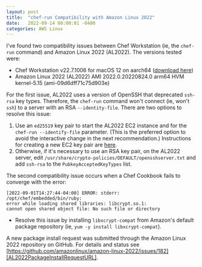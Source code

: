 ```yaml
---
layout: post
title:  "chef-run Compatibility with Amazon Linux 2022"
date:   2022-09-14 00:00:01 -0400
categories: AWS Linux
---
```

I've found two compatibility issues between Chef Workstation (ie, the `chef-run` command) and Amazon Linux 2022 (AL2022).
The versions tested were:

- Chef Workstation v22.7.1006 for macOS 12 on aarch64 ([download here][ChefWorkstationDownloadURL])
- Amazon Linux 2022 (AL2022) AMI 2022.0.20220824.0 arm64 HVM kernel-5.15 (ami-09d6dff71c75d903e)

For the first issue, AL2022 uses a version of OpenSSH that deprecated `ssh-rsa` key types. Therefore, the `chef-run` command
won't connect (ie, won't `ssh`) to a server with an RSA `--identity-file`. There are two options to resolve this issue:

1. Use an `ed25519` key pair to start the AL2022 EC2 instance and for the `chef-run --identify-file` parameter.
(This is the preferred option to avoid the interactive change in the next recommendation.) Instructions for creating a new
EC2 key pair are [here][EC2CreateKeyPairURL].
1. Otherwise, if it's necessary to use an RSA key pair, on the AL2022 server, edit
`/usr/share/crypto-policies/DEFAULT/opensshserver.txt` and add `ssh-rsa` to the `PubkeyAcceptedKeyTypes` list.

The second compatibility issue occurs when a Chef Cookbook fails to converge with the error:

    [2022-09-01T14:27:44-04:00] ERROR: stderr: /opt/chef/embedded/bin/ruby:
    error while loading shared libraries: libcrypt.so.1:
    cannot open shared object file: No such file or directory

- Resolve this issue by installing `libxcrypt-compat` from Amazon's default package repository (ie, `yum -y install libxcrypt-compat`).

A new package install request was submitted through the Amazon Linux 2022 repository on GitHub. For details and status see
[https://github.com/amazonlinux/amazon-linux-2022/issues/182][AL2022PackageInstallRequestURL].

[ChefWorkstationDownloadURL]: https://www.chef.io/downloads/get-started/desktop-management
[EC2CreateKeyPairURL]: https://docs.aws.amazon.com/AWSEC2/latest/UserGuide/create-key-pairs.html
[AL2022PackageInstallRequestURL]: https://github.com/amazonlinux/amazon-linux-2022/issues/182
